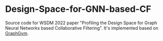 # Design-Space-for-GNN-based-CF
Source code for WSDM 2022 paper "Profiling the Design Space for Graph Neural Networks based Collaborative Filtering". It's implemented based on [GraphGym](https://github.com/yousof96/GraphGym).

